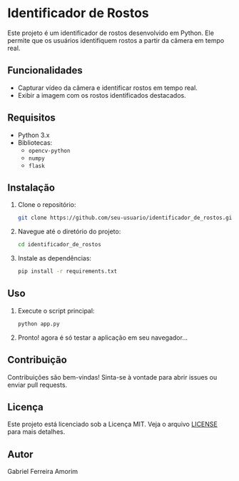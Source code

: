 # Identificador de Rostos

Este projeto é um identificador de rostos desenvolvido em Python. Ele permite que os usuários identifiquem rostos a partir da câmera em tempo real.

## Funcionalidades

- Capturar vídeo da câmera e identificar rostos em tempo real.
- Exibir a imagem com os rostos identificados destacados.

## Requisitos

- Python 3.x
- Bibliotecas:
    - `opencv-python`
    - `numpy`
    - `flask`

## Instalação

1. Clone o repositório:
     ```bash
     git clone https://github.com/seu-usuario/identificador_de_rostos.git
     ```
2. Navegue até o diretório do projeto:
     ```bash
     cd identificador_de_rostos
     ```
3. Instale as dependências:
     ```bash
     pip install -r requirements.txt
     ```

## Uso

1. Execute o script principal:
     ```bash
     python app.py
     ```
2. Pronto! agora é só testar a aplicação em seu navegador...

## Contribuição

Contribuições são bem-vindas! Sinta-se à vontade para abrir issues ou enviar pull requests.

## Licença

Este projeto está licenciado sob a Licença MIT. Veja o arquivo [LICENSE](LICENSE) para mais detalhes.

## Autor

Gabriel Ferreira Amorim

